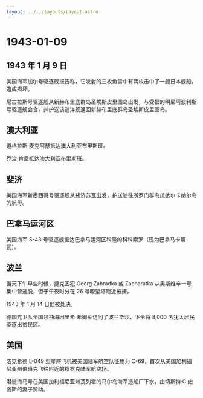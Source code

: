 ```yaml
---
layout: ../../layouts/Layout.astro
---
```


# 1943-01-09

## 1943 年 1 月 9 日

美国海军加尔号驱逐舰报告称，它发射的三枚鱼雷中有两枚击中了一艘日本舰船，造成损坏。

尼古拉斯号驱逐舰从新赫布里底群岛圣埃斯皮里图岛出发，与受损的明尼阿波利斯号驱逐舰会合，并护送该巡洋舰返回新赫布里底群岛圣埃斯皮里图岛。

## 澳大利亚

道格拉斯·麦克阿瑟抵达澳大利亚布里斯班。

乔治·肯尼抵达澳大利亚布里斯班。

## 斐济

美国海军新墨西哥号驱逐舰从斐济苏瓦出发，护送驶往所罗门群岛瓜达尔卡纳尔岛的航母。

## 巴拿马运河区

美国海军 S-43
号驱逐舰抵达巴拿马运河区科隆的科科索罗（现为巴拿马卡蒂瓦）。

## 波兰

当天下午早些时候，捷克囚犯 Georg Zahradka 或 Zacharatka
从奥斯维辛一号集中营逃脱，但于午夜时分在 26 号瞭望塔附近被捕。

1943 年 1 月 14 日他被处决。

德国党卫队全国领袖海因里希·希姆莱访问了波兰华沙，下令将 8,000
名犹太居民驱逐出贫民区。

## 美国

洛克希德 L-049 型星座飞机被美国陆军航空队征用为
C-69，首次从美国加利福尼亚州伯班克飞往附近的穆罗克陆军航空场。

潜艇海马号在美国加利福尼亚州瓦列霍的马尔岛海军造船厂下水，由切斯特·C·史密斯的妻子赞助。
